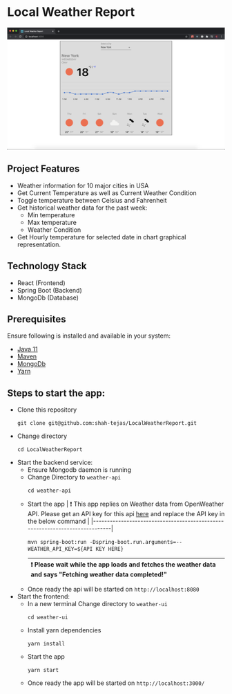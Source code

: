 # Local Weather Report

![screenshot](screenshot.png)

## Project Features
- Weather information for 10 major cities in USA
- Get Current Temperature as well as Current Weather Condition
- Toggle temperature between Celsius and Fahrenheit
- Get historical weather data for the past week:
    - Min temperature
    - Max temperature
    - Weather Condition
- Get Hourly temperature for selected date in chart graphical representation.

## Technology Stack
- React (Frontend)
- Spring Boot (Backend)
- MongoDb (Database)

## Prerequisites
Ensure following is installed and available in your system:
- [Java 11](https://www.oracle.com/java/technologies/javase-jdk11-downloads.html)
- [Maven](https://maven.apache.org/install.html)
- [MongoDb](https://docs.mongodb.com/manual/installation/)
- [Yarn](https://classic.yarnpkg.com/en/docs/install)

## Steps to start the app:
- Clone this repository
    ```
    git clone git@github.com:shah-tejas/LocalWeatherReport.git
    ```
- Change directory
    ```
    cd LocalWeatherReport
    ```
- Start the backend service:
    - Ensure Mongodb daemon is running
    - Change Directory to `weather-api`
        ```
        cd weather-api
        ```
    - Start the app
        | :exclamation:  This app replies on Weather data from OpenWeather API. Please get an API key for this api [here](https://openweathermap.org/appid) and replace the API key in the below command                                |
        |-----------------------------------------------------------------------------|
        ```
        mvn spring-boot:run -Dspring-boot.run.arguments=--WEATHER_API_KEY=${API KEY HERE}
        ```
        | :exclamation: Please wait while the app loads and fetches the weather data and says "Fetching weather data completed!" |
        |-----------------------------------------------------------------------------|
    - Once ready the api will be started on `http://localhost:8080`
- Start the frontend:
    - In a new terminal Change directory to `weather-ui`
        ```
        cd weather-ui
        ```
    - Install yarn dependencies
        ```
        yarn install
        ```
    - Start the app
        ```
        yarn start
        ```
    - Once ready the app will be started on `http://localhost:3000/`

